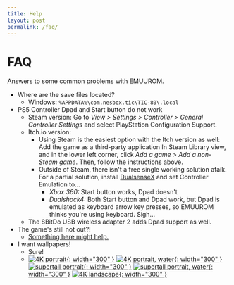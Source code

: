 ```yaml
---
title: Help
layout: post
permalink: /faq/
---
```


# FAQ

Answers to some common problems with EMUUROM.

* Where are the save files located?
	* Windows: `%APPDATA%\com.nesbox.tic\TIC-80\.local`
* PS5 Controller Dpad and Start button do not work
	* Steam version: Go to *View > Settings > Controller > General Controller Settings* and select PlayStation Configuration Support.
	* Itch.io version:
		* Using Steam is the easiest option with the Itch version as well: Add the game as a third-party application In Steam Library view, and in the lower left corner, click *Add a game > Add a non-Steam game*. Then, follow the instructions above.
		* Outside of Steam, there isn't a free single working solution afaik. For a partial solution, install [DualsenseX](https://dualsensex.com/) and set Controller Emulation to...
			* *Xbox 360:* Start button works, Dpad doesn't
			* *Dualshock4:* Both Start button and Dpad work, but Dpad is emulated as keyboard arrow key presses, so EMUUROM thinks you're using keyboard. Sigh...
	* The 8BitDo USB wireless adapter 2 adds Dpad support as well.
* The game's still not out?!
	* [Something here might help.](https://www.google.com/search?q=patience+motivational+quotes&sxsrf=AJOqlzWL5fnM2W3uhFFhFCrel5gyUd_Xqg:1679570693566&source=lnms&tbm=isch&sa=X&ved=2ahUKEwj5tMK0-PH9AhUG_SoKHes4Az4Q_AUoAXoECAEQAw&biw=1920&bih=942)
* I want wallpapers!
  * Sure!
  * [![4K portrait](images/wallpapers/emuurom-wallpaper-4k-portrait.png){: width="300" }](/images/wallpapers/emuurom-wallpaper-4k-portrait.png)
    [![4K portrait, water](images/wallpapers/emuurom-wallpaper-4k-portrait-water.png){: width="300" }](/images/wallpapers/emuurom-wallpaper-4k-portrait-water.png)
    [![supertall portrait](images/wallpapers/emuurom-wallpaper-supertall-portrait.png){: width="300" }](/images/wallpapers/emuurom-wallpaper-supertall-portrait.png)
    [![supertall portrait, water](images/wallpapers/emuurom-wallpaper-supertall-portrait-water.png){: width="300" }](/images/wallpapers/emuurom-wallpaper-supertall-portrait-water.png)
    [![4K landscape](images/wallpapers/emuurom-wallpaper-4k.png){: width="300" }](/images/wallpapers/emuurom-wallpaper-4k.png)